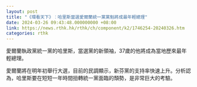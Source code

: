```yaml
---
layout: post
title: "《環看天下》︰哈里斯當選愛爾蘭統一黨黨魁將成最年輕總理"
date: 2024-03-26 09:43:48.000000000 +08:00
link: https://news.rthk.hk/rthk/ch/component/k2/1746254-20240326.htm
categories: rthk
---
```


愛爾蘭執政黨統一黨的哈里斯，當選黨的新領袖，37歲的他將成為當地歷來最年輕總理。

愛爾蘭將在明年初舉行大選，目前的民調顯示，新芬黨的支持率快速上升。分析認為，哈里斯要在短短一年時間扭轉統一黨面臨的頹勢，是非常巨大的考驗。
